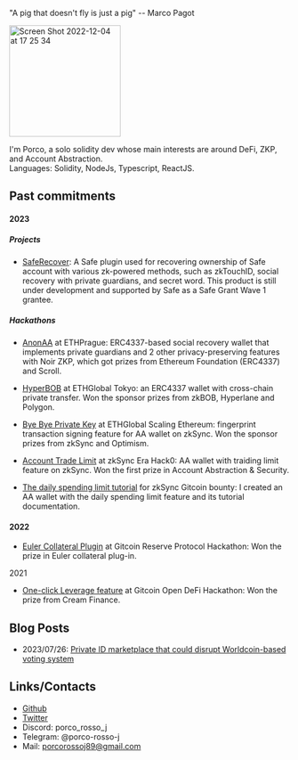 "A pig that doesn't fly is just a pig" -- Marco Pagot   

<img width="200" alt="Screen Shot 2022-12-04 at 17 25 34" src="https://user-images.githubusercontent.com/88586592/233834908-dea251cc-72a9-4cb4-a984-3eb03d160629.png">  

I'm Porco, a solo solidity dev whose main interests are around DeFi, ZKP, and Account Abstraction.   
Languages: Solidity, NodeJs, Typescript, ReactJS.  

## Past commitments

#### 2023

##### Projects

- [SafeRecover](https://github.com/porco-rosso-j/safe-recovery-noir): A Safe plugin used for recovering ownership of Safe account with various zk-powered methods, such as zkTouchID, social recovery with private guardians, and secret word. This product is still under development and supported by Safe as a Safe Grant Wave 1 grantee. 

##### Hackathons
- [AnonAA](https://github.com/porco-rosso-j/zk-ecdsAA) at ETHPrague: ERC4337-based social recovery wallet that implements private guardians and 2 other privacy-preserving features with Noir ZKP, which got prizes from Ethereum Foundation (ERC4337) and Scroll. 

- [HyperBOB](https://ethglobal.com/showcase/hyperbob-fz6rz) at ETHGlobal Tokyo: an ERC4337 wallet with cross-chain private transfer. Won the sponsor prizes from zkBOB, Hyperlane and Polygon.  

- [Bye Bye Private Key](https://ethglobal.com/showcase/bye-bye-private-key-wm3aa) at ETHGlobal Scaling Ethereum: fingerprint transaction signing feature for AA wallet on zkSync. Won the sponsor prizes from zkSync and Optimism.  

- [Account Trade Limit](https://app.buidlbox.io/projects/nongaswap) at zkSync Era Hack0: AA wallet with traiding limit feature on zkSync. Won the first prize in Account Abstraction & Security. 

- [The daily spending limit tutorial](https://era.zksync.io/docs/dev/tutorials/aa-daily-spend-limit.html) for zkSync Gitcoin bounty: I created an AA wallet with the daily spending limit feature and its tutorial documentation.   

#### 2022
- [Euler Collateral Plugin](https://bounties.gitcoin.co/hackathon/reserve-launch/projects/17467/euler-collateral-plugin) at Gitcoin Reserve Protocol Hackathon: Won the prize in Euler collateral plug-in.    

2021
- [One-click Leverage feature](https://github.com/OneClickLeverage/Cream-Leverage-Contract) at Gitcoin Open DeFi Hackathon: Won the prize from Cream Finance. 

## Blog Posts
- 2023/07/26: [Private ID marketplace that could disrupt Worldcoin-based voting system](https://mirror.xyz/0x80151bf49E99Ea094C15dF208281C096f02E737C/WHu7CmIBQ7uI9ntNvU4qw56bL5KS4f25WCsjrXkiUNo)

## Links/Contacts
- [Github](https://github.com/porco-rosso-j)  
- [Twitter](https://twitter.com/porco_rosso_j)  
- Discord: porco_rosso_j
- Telegram: @porco-rosso-j
- Mail: porcorossoj89@gmail.com
